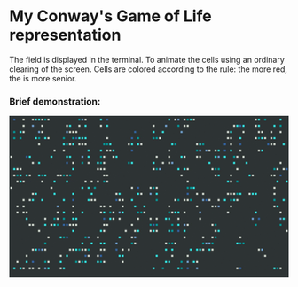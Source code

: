 # My Conway's Game of Life representation

The field is displayed in the terminal. To animate the cells using an ordinary clearing of the screen.
Cells are colored according to the rule: the more red, the is more senior.

### Brief demonstration:

![Demo](assets/demo.gif?raw=true)

